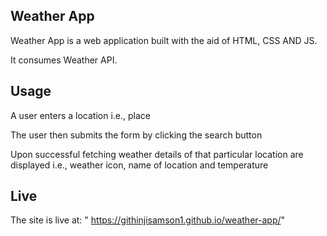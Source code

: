 ## Weather App

Weather App is a web application built with the aid of HTML, CSS AND JS.

It consumes Weather API.

## Usage

A user enters a location i.e., place

The user then submits the form by clicking the search button

Upon successful fetching weather details of that particular location are displayed
i.e., weather icon, name of location and temperature

## Live

The site is live at: " https://githinjisamson1.github.io/weather-app/"
